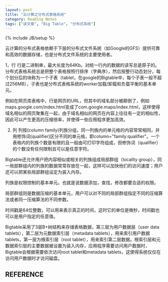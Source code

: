 ```yaml
---
layout: post
title: "云计算之分布式表格系统"
category: Reading Notes 
tags: ["读文章", "Big Table", "分布式系统"]
---
```

{% include JB/setup %}

云计算的分布式表格依赖于下层的分布式文件系统（如Google的GFS）提供可靠和高效的数据存储，也是分布式文件系统的主要使用者。

1，行
行是二进制串，最大长度为64Kb。对统一行内的数据的读写总是原子的。分布式表格系统总是把整个表格按照行排序（字典序），然后按整行动态划分，每个划分后的块称为一个子表（tablet，在google的Bigtable中，每个子表一般不超过256MB），子表也是分布式表格系统的worker加载/卸载和负载平衡的基本单元。

例如在网页库表格中，行是网页的URL，但其中的域名部分被颠倒了，例如maps.google.com/index.html变成了com.google.maps/index.html，这样使得域名相似的网页聚集在一起，由于域名相似的网页在内容上往往有一定的相似性，因此可以产生更高的压缩倍率，并使得一些应用程序更加高效。

2. 列
列按(column family)列族分组，同一列族内的单元格的内容常常相同，并用修饰词(qualifier)区分不同的单元格，即column="family:qualifier"。一个表格内的列族个数是有限的且一般由可打印字符组成，但修饰词（qualifier）的个数没有任何限制且可以是任意字符。

Bigtable还允许用户把内容相似或相关的列族组成局部群组（locality group），同一局部群组内的列族的数据常常存放在一起，这样可以加快他们的访问速度；用户还可以把某些局部群组设定为装入内存。

列族是权限控制的基本单元。也就是说数据添加，查找，修改都要合适的权限。

局部群组则是数据压缩的基本单元，用户可以对不同的局部群组指定不同的压缩算法或者同一压缩算法的不同参数。

时间戳是64位整数，可以用来表示真正的时间，这时它的单位是微秒，时间戳也可以是用户指定的任意值。

Bigtable采用了3层B+树结构来存储表格数据，第三层为用户数据层（user data tablets），第二层为元数据索引层（metadata tablets），用来索引用户数据tablets，第一层为根索引层（root tablet），用来索引第二层数据。根索引层和元数据索引层的主要数据被设置为装入内存，应用程序需要访问用户数据时，Bigtable会根据需要依次访问root tablet和metadata tablets，这使得系统仅仅在访问用户数据时才访问磁盘。


## REFERENCE
